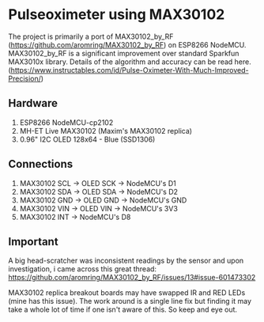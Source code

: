 # Pulseoximeter using MAX30102

The project is primarily a port of MAX30102_by_RF (https://github.com/aromring/MAX30102_by_RF) on ESP8266 NodeMCU. MAX30102_by_RF is a significant improvement over standard Sparkfun MAX3010x library. Details of the algorithm and accuracy can be read here. (https://www.instructables.com/id/Pulse-Oximeter-With-Much-Improved-Precision/)

## Hardware

1. ESP8266 NodeMCU-cp2102
2. MH-ET Live MAX30102 (Maxim's MAX30102 replica)
3. 0.96" I2C OLED 128x64 - Blue (SSD1306)

## Connections

1. MAX30102 SCL -> OLED SCK -> NodeMCU's D1
2. MAX30102 SDA -> OLED SDA -> NodeMCU's D2
3. MAX30102 GND -> OLED GND -> NodeMCU's GND
4. MAX30102 VIN -> OLED VIN -> NodeMCU's 3V3
5. MAX30102 INT -> NodeMCU's D8

## Important

A big head-scratcher was inconsistent readings by the sensor and upon investigation, i came across this great thread: 
https://github.com/aromring/MAX30102_by_RF/issues/13#issue-601473302

MAX30102 replica breakout boards may have swapped IR and RED LEDs (mine has this issue). The work around is a single line fix but finding it may take a whole lot of time if one isn't aware of this. So keep and eye out.  

